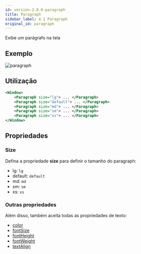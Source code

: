 ```yaml
---
id: version-2.0.0-paragraph
title: Paragraph
sidebar_label: 4.1 Paragraph
original_id: paragraph
---
```


Exibe um parágrafo na tela

## Exemplo

![paragraph](assets/old_versions/paragraph.jpg)

## Utilização

```xml
<Window>
    <Paragraph size="lg"> ... </Paragraph>
    <Paragraph size="default"> ... </Paragraph>
    <Paragraph size="md"> ... </Paragraph>
    <Paragraph size="sm"> ... </Paragraph>
    <Paragraph size="xs"> ... </Paragraph>
</Window>
```

## Propriedades 

### Size 

Defina a propriedade **size** para definir o tamanho do paragraph: 

* lg: `lg`
* default: `default`
* md: `md`
* sm: `sm`
* xs: `xs`

### Outras propriedades

Além disso, também aceita todas as propriedades de texto:

* [color](colorText.md)
* [fontSize](fontSizes.md)
* [fontHeight](fontHeight.md)
* [fontWeight](fontWeight.md)
* [textAlign](textAlign.md)



